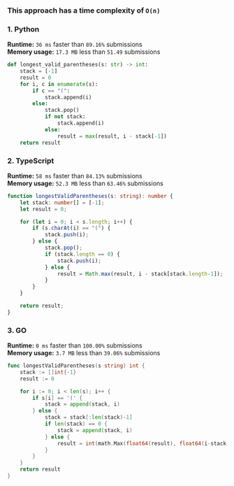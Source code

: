 ### This approach has a time complexity of `O(n)`

### 1. Python

**Runtime:** `36 ms` faster than `89.16%` submissions  
**Memory usage:** `17.3 MB` less than `51.49` submissions  

``` python
def longest_valid_parentheses(s: str) -> int:
    stack = [-1]
    result = 0
    for i, c in enumerate(s):
        if c == "(":
            stack.append(i)
        else:
            stack.pop()
            if not stack:
                stack.append(i)
            else:
                result = max(result, i - stack[-1])
    return result
```

### 2. TypeScript

**Runtime:** `58 ms` faster than `84.13%` submissions  
**Memory usage:** `52.3 MB` less than `63.46%` submissions  

``` typescript
function longestValidParentheses(s: string): number {
    let stack: number[] = [-1];
    let result = 0;

    for (let i = 0; i < s.length; i++) {
        if (s.charAt(i) == "(") {
            stack.push(i);
        } else {
            stack.pop();
            if (stack.length == 0) {
                stack.push(i);
            } else {
                result = Math.max(result, i - stack[stack.length-1]);
            }
        }
    }

    return result;
}
```

### 3. GO

**Runtime:** `0 ms` faster than `100.00%` submissions  
**Memory usage:** `3.7 MB` less than `39.06%` submissions  

``` go
func longestValidParentheses(s string) int {
	stack := []int{-1}
	result := 0

	for i := 0; i < len(s); i++ {
		if s[i] == '(' {
			stack = append(stack, i)
		} else {
			stack = stack[:len(stack)-1]
			if len(stack) == 0 {
				stack = append(stack, i)
			} else {
				result = int(math.Max(float64(result), float64(i-stack[len(stack)-1])))
			}
		}
	}
	return result
}
```